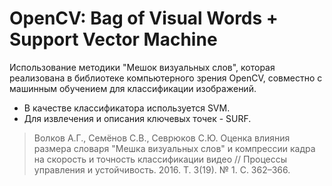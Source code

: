 OpenCV: Bag of Visual Words + Support Vector Machine
========================================
Использование методики "Мешок визуальных слов", которая реализована в библиотеке компьютерного зрения OpenCV, совместно с машинным обучением для классификации изображений.

* В качестве классификатора используется SVM.
* Для извлечения и описания ключевых точек - SURF.

>Волков А.Г., Семёнов С.В., Севрюков С.Ю. Оценка влияния размера словаря "Мешка визуальных слов" и компрессии кадра на скорость и точность классификации видео // Процессы управления и устойчивость. 2016. Т. 3(19). № 1. С. 362–366.

